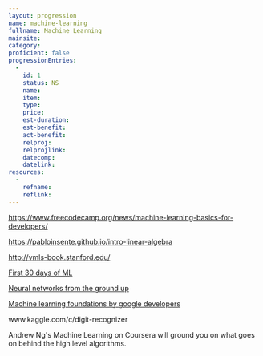 ```yaml
--- 
layout: progression
name: machine-learning
fullname: Machine Learning
mainsite: 
category: 
proficient: false
progressionEntries: 
  - 
    id: 1
    status: NS
    name: 
    item: 
    type: 
    price:
    est-duration:
    est-benefit:
    act-benefit:
    relproj:
    relprojlink:
    datecomp:
    datelink:
resources: 
  - 
    refname: 
    reflink: 
---
```


https://www.freecodecamp.org/news/machine-learning-basics-for-developers/

https://pabloinsente.github.io/intro-linear-algebra

http://vmls-book.stanford.edu/

[First 30 days of ML](https://twitter.com/PrasoonPratham/status/1330372876134912000)

[Neural networks from the ground up](www.​youtube.​com/watch?v=aircAruvnKk&list=PLZHQObOWTQDNU6R1_67000Dx_ZCJB-3pi)

[Machine learning foundations by google developers](www.​youtube.​com/watch?v=_Z9TRANg4c0&list=PLOU2XLYxmsII9mzQ-Xxug4l2o04JBrkLV)

www.​kaggle.​com/c/digit-recognizer

Andrew Ng's Machine Learning on Coursera will ground you on what goes on behind the high level algorithms.